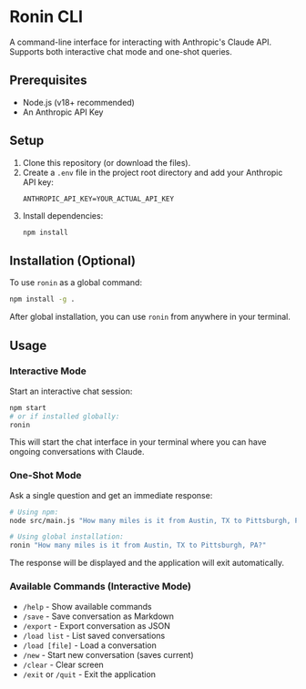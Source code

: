 # Ronin CLI

A command-line interface for interacting with Anthropic's Claude API. Supports both interactive chat mode and one-shot queries.

## Prerequisites

*   Node.js (v18+ recommended)
*   An Anthropic API Key

## Setup

1.  Clone this repository (or download the files).
2.  Create a `.env` file in the project root directory and add your Anthropic API key:
    ```
    ANTHROPIC_API_KEY=YOUR_ACTUAL_API_KEY
    ```
3.  Install dependencies:
    ```bash
    npm install
    ```

## Installation (Optional)

To use `ronin` as a global command:

```bash
npm install -g .
```

After global installation, you can use `ronin` from anywhere in your terminal.

## Usage

### Interactive Mode

Start an interactive chat session:

```bash
npm start
# or if installed globally:
ronin
```

This will start the chat interface in your terminal where you can have ongoing conversations with Claude.

### One-Shot Mode

Ask a single question and get an immediate response:

```bash
# Using npm:
node src/main.js "How many miles is it from Austin, TX to Pittsburgh, PA?"

# Using global installation:
ronin "How many miles is it from Austin, TX to Pittsburgh, PA?"
```

The response will be displayed and the application will exit automatically.

### Available Commands (Interactive Mode)

- `/help` - Show available commands
- `/save` - Save conversation as Markdown
- `/export` - Export conversation as JSON
- `/load list` - List saved conversations
- `/load [file]` - Load a conversation
- `/new` - Start new conversation (saves current)
- `/clear` - Clear screen
- `/exit` or `/quit` - Exit the application 